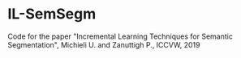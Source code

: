 # IL-SemSegm
Code for the paper "Incremental Learning Techniques for Semantic Segmentation", Michieli U. and Zanuttigh P., ICCVW, 2019
